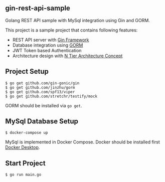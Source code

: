 ## gin-rest-api-sample
Golang REST API sample with MySql integration using Gin and GORM.

This project is a sample project that contains following features:

- REST API server with [Gin Framework](https://github.com/gin-gonic/gin)
- Database integration using [GORM](http://gorm.io/)
- JWT Token based Authentication
- Architecture design with [N Tier Architecture Concept](https://stackify.com/n-tier-architecture/)

## Project Setup

```
$ go get github.com/gin-gonic/gin
$ go get github.com/jinzhu/gorm
$ go get github.com/spf13/viper
$ go get github.com/stretchr/testify/mock
```

GORM should be installed via `go get`.

## MySql Database Setup

```
$ docker-compose up
```

MySql is implemented in Docker Compose. Docker should be installed first [Docker Desktop](https://www.docker.com/products/docker-desktop/).

## Start Project

```
$ go run main.go
```

